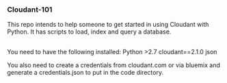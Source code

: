 ### Cloudant-101
This repo intends to help someone to get started in using Cloudant with Python. It has scripts to load, index and query a database.

##
You need to have the following installed:
Python >2.7
cloudant==2.1.0
json

You also need to create a credentials from cloudant.com or via bluemix and generate a credentials.json to put in the code directory.
